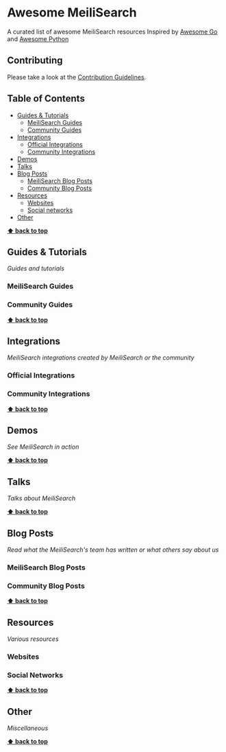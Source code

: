 # Awesome MeiliSearch
A curated list of awesome MeiliSearch resources
Inspired by [Awesome Go](https://github.com/avelino/awesome-go) and [Awesome Python](https://github.com/vinta/awesome-python)

## Contributing

Please take a look at the [Contribution Guidelines](https://github.com/meilisearch/awesome-meilisearch/blob/main/CONTRIBUTING.md).

## Table of Contents

- [Guides & Tutorials](#guides--tutorials)
    - [MeiliSearch Guides](#meilisearch-guides)
    - [Community Guides](#community-guides)
- [Integrations](#integrations)
    - [Official Integrations](#official-integrations)
    - [Community Integrations](#community-integrations)
- [Demos](#demos)
- [Talks](#talks)
- [Blog Posts](#blog-posts)
    - [MeiliSearch Blog Posts](#meilisearch-blog-posts)
    - [Community Blog Posts](#community-blog-posts)
- [Resources](#resources)
    - [Websites](#websites)
    - [Social networks](#social-networks)
 - [Other](#other)

**[⬆ back to top](#table-of-contents)**

## Guides & Tutorials

*Guides and tutorials*

### MeiliSearch Guides

### Community Guides

**[⬆ back to top](#table-of-contents)**

## Integrations

*MeiliSearch integrations created by MeiliSearch or the community*

### Official Integrations

### Community Integrations

**[⬆ back to top](#table-of-contents)**

## Demos

*See MeiliSearch in action*

**[⬆ back to top](#table-of-contents)**

## Talks

*Talks about MeiliSearch*

**[⬆ back to top](#table-of-contents)**

## Blog Posts

*Read what the MeiliSearch's team has written or what others say about us*

### MeiliSearch Blog Posts

### Community Blog Posts


**[⬆ back to top](#table-of-contents)**

## Resources

*Various resources*

### Websites

### Social Networks

**[⬆ back to top](#table-of-contents)**

## Other
*Miscellaneous*

**[⬆ back to top](#table-of-contents)**
